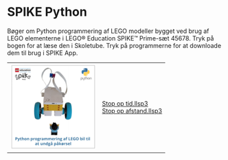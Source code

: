 # SPIKE Python
Bøger om Python programmering af LEGO modeller bygget ved brug af LEGO elementerne i LEGO® Education SPIKE™ Prime-sæt 45678.
Tryk på bogen for at læse den i Skoletube. Tryk på programmerne for at downloade dem til brug i SPIKE App.
<table>
  <tr>
    <td><img src="StopOp.png" alt="Undgå påkørsel" width="200"></td>
    <td><a href="https://ocaprani.github.io/SPIKEPython/Stop op tid.llsp3" target="_blank">Stop op tid.llsp3</a><br>
        <a href="https://ocaprani.github.io/SPIKEPython/Stop op afstand.llsp3" target="_blank">Stop op afstand.llsp3</a><br>
    </td>
  </tr>
</table>

